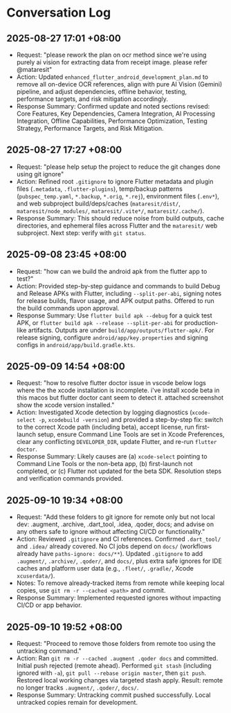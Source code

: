 # Conversation Log

## 2025-08-27 17:01 +08:00

- Request: "please rework the plan on ocr method since we're using purely ai vision for extracting data from receipt image. please refer @mataresit"
- Action: Updated `enhanced_flutter_android_development_plan.md` to remove all on-device OCR references, align with pure AI Vision (Gemini) pipeline, and adjust dependencies, offline behavior, testing, performance targets, and risk mitigation accordingly.
- Response Summary: Confirmed update and noted sections revised: Core Features, Key Dependencies, Camera Integration, AI Processing Integration, Offline Capabilities, Performance Optimization, Testing Strategy, Performance Targets, and Risk Mitigation.

## 2025-08-27 17:27 +08:00

- Request: "please help setup the project to reduce the git changes done using git ignore"
- Action: Refined root `.gitignore` to ignore Flutter metadata and plugin files (`.metadata`, `.flutter-plugins`), temp/backup patterns (`pubspec_temp.yaml`, `*.backup`, `*.orig`, `*.rej`), environment files (`.env*`), and web subproject build/deps/caches (`mataresit/dist/`, `mataresit/node_modules/`, `mataresit/.vite*/`, `mataresit/.cache/`).
- Response Summary: This should reduce noise from build outputs, cache directories, and ephemeral files across Flutter and the `mataresit/` web subproject. Next step: verify with `git status`.

## 2025-09-08 23:45 +08:00

- Request: "how can we build the android apk from the flutter app to test?"
- Action: Provided step-by-step guidance and commands to build Debug and Release APKs with Flutter, including `--split-per-abi`, signing notes for release builds, flavor usage, and APK output paths. Offered to run the build commands upon approval.
- Response Summary: Use `flutter build apk --debug` for a quick test APK, or `flutter build apk --release --split-per-abi` for production-like artifacts. Outputs are under `build/app/outputs/flutter-apk/`. For release signing, configure `android/app/key.properties` and signing configs in `android/app/build.gradle.kts`.

## 2025-09-09 14:54 +08:00

- Request: "how to resolve flutter doctor issue in vscode below logs where the the xcode installation is incomplete. i've install xcode beta in this macos but flutter doctor cant seem to detect it. attached screenshot show the xcode version installed."
- Action: Investigated Xcode detection by logging diagnostics (`xcode-select -p`, `xcodebuild -version`) and provided a step-by-step fix: switch to the correct Xcode path (including beta), accept license, run first-launch setup, ensure Command Line Tools are set in Xcode Preferences, clear any conflicting `DEVELOPER_DIR`, update Flutter, and re-run `flutter doctor`.
- Response Summary: Likely causes are (a) `xcode-select` pointing to Command Line Tools or the non-beta app, (b) first-launch not completed, or (c) Flutter not updated for the beta SDK. Resolution steps and verification commands provided.

## 2025-09-10 19:34 +08:00

- Request: "Add these folders to git ignore for remote only but not local dev: .augment, .archive, .dart_tool, .idea, .qoder, docs; and advise on any others safe to ignore without affecting CI/CD or functionality."
- Action: Reviewed `.gitignore` and CI references. Confirmed `.dart_tool/` and `.idea/` already covered. No CI jobs depend on `docs/` (workflows already have `paths-ignore: docs/**`). Updated `.gitignore` to add `.augment/`, `.archive/`, `.qoder/`, and `docs/`, plus extra safe ignores for IDE caches and platform user data (e.g., `.fleet/`, `.gradle/`, Xcode `xcuserdata/`).
- Notes: To remove already-tracked items from remote while keeping local copies, use `git rm -r --cached <path>` and commit.
- Response Summary: Implemented requested ignores without impacting CI/CD or app behavior.

## 2025-09-10 19:52 +08:00

- Request: "Proceed to remove those folders from remote too using the untracking command."
- Action: Ran `git rm -r --cached .augment .qoder docs` and committed. Initial push rejected (remote ahead). Performed `git stash` (including ignored with `-a`), `git pull --rebase origin master`, then `git push`. Restored local working changes via targeted stash apply. Result: remote no longer tracks `.augment/`, `.qoder/`, `docs/`.
- Response Summary: Untracking commit pushed successfully. Local untracked copies remain for development.
